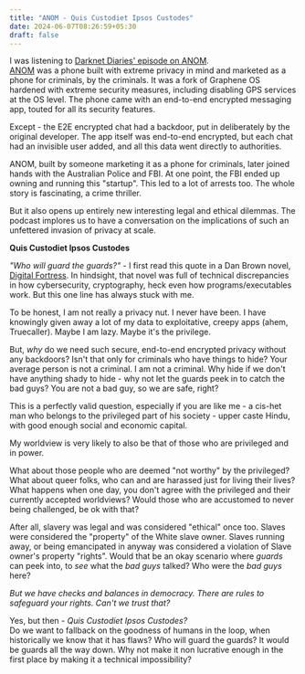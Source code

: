 ```yaml
---
title: "ANOM - Quis Custodiet Ipsos Custodes"
date: 2024-06-07T08:26:59+05:30
draft: false
---
```


I was listening to [Darknet Diaries' episode on ANOM](https://darknetdiaries.com/episode/146/). \
[ANOM](https://en.wikipedia.org/wiki/Operation_Trojan_Shield) was a phone built with extreme privacy in mind and marketed as a phone for criminals, by the criminals. It was a fork of Graphene OS hardened with extreme security measures, including disabling GPS services at the OS level. The phone came with an end-to-end encrypted messaging app, touted for all its security features.

Except - the E2E encrypted chat had a backdoor, put in deliberately by the original developer. The app itself was end-to-end encrypted, but each chat had an invisible user added, and all this data went directly to authorities.

ANOM, built by someone marketing it as a phone for criminals, later joined hands with the Australian Police and FBI. At one point, the FBI ended up owning and running this "startup". This led to a lot of arrests too. The whole story is fascinating, a crime thriller.

But it also opens up entirely new interesting legal and ethical dilemmas. The podcast implores us to have a conversation on the implications of such an unfettered invasion of privacy at scale.

**Quis Custodiet Ipsos Custodes**

_"Who will guard the guards?"_ - I first read this quote in a Dan Brown novel, [Digital Fortress](https://en.wikipedia.org/wiki/Digital_Fortress). In hindsight, that novel was full of technical discrepancies in how cybersecurity, cryptography, heck even how programs/executables work. But this one line has always stuck with me.

To be honest, I am not really a privacy nut. I never have been. I have knowingly given away a lot of my data to exploitative, creepy apps (ahem, Truecaller). Maybe I am lazy. Maybe it's the privilege.

But, _why_ do we need such secure, end-to-end encrypted privacy without any backdoors? Isn't that only for criminals who have things to hide? Your average person is not a criminal. I am not a criminal. Why hide if we don't have anything shady to hide - why not let the guards peek in to catch the bad guys? You are not a bad guy, so we are safe, right?

This is a perfectly valid question, especially if you are like me - a cis-het man who belongs to the privileged part of his society - upper caste Hindu, with good enough social and economic capital.

My worldview is very likely to also be that of those who are privileged and in power.

What about those people who are deemed "not worthy" by the privileged? What about queer folks, who can and are harassed just for living their lives? What happens when one day, you don't agree with the privileged and their currently accepted worldviews? Would those who are accustomed to never being challenged, be ok with that?

After all, slavery was legal and was considered "ethical" once too. Slaves were considered the "property" of the White slave owner. Slaves running away, or being emancipated in anyway was considered a violation of Slave owner's property "rights". Would that be an okay scenario where _guards_ can peek into, to _see_ what the _bad guys_ talked? Who were the _bad guys_ here?

_But we have checks and balances in democracy. There are rules to safeguard your rights. Can't we trust that?_

Yes, but then - _Quis Custodiet Ipsos Custodes?_ \
Do we want to fallback on the goodness of humans in the loop, when historically we know that it has flaws? Who will guard the guards? It would be guards all the way down. Why not make it non lucrative enough in the first place by making it a technical impossibility?
